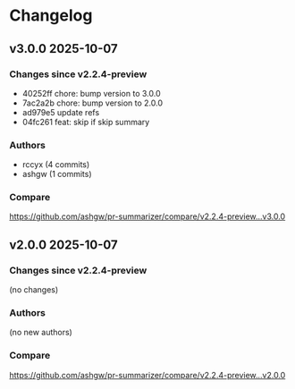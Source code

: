 # Changelog

## v3.0.0 2025-10-07

### Changes since v2.2.4-preview
- 40252ff chore: bump version to 3.0.0
- 7ac2a2b chore: bump version to 2.0.0
- ad979e5 update refs
- 04fc261 feat: skip if skip summary

### Authors
- rccyx (4 commits)
- ashgw (1 commits)

### Compare
https://github.com/ashgw/pr-summarizer/compare/v2.2.4-preview...v3.0.0


## v2.0.0 2025-10-07

### Changes since v2.2.4-preview
(no changes)

### Authors
(no new authors)

### Compare
https://github.com/ashgw/pr-summarizer/compare/v2.2.4-preview...v2.0.0

